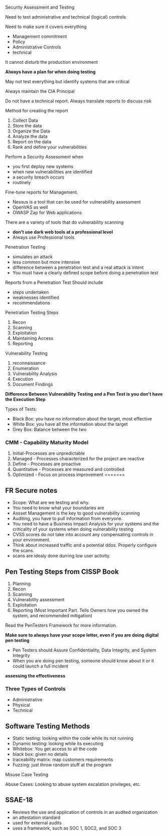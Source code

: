 Security Assessment and Testing

Need to test administrative and technical (logical) controls

Need to make sure it covers everything
- Management commitment
- Policy
- Administrative Controls
- technical

It cannot disturb the production environment

**Always have a plan for when doing testing**

May not test everything but identify systems that are critical

Always maintain the CIA Principal

Do not have a technical report.  Always translate reports to discuss risk

Method for creating the report
1. Collect Data
2. Store the data
3. Organize the Data
4. Analyze the data
5. Report on the data
6. Rank and define your vulnerabilities

Perform a Security Assessment when
- you first deploy new systems
- when new vulnerabilities are identified
- a security breach occurs
- routinely 

Fine-tune reports for Management.  
 - Nessus is a tool that can be used for vulnerability assessment
 - OpenVAS as well
 - OWASP Zap for Web applications

There are a variety of tools that do vulnerability scanning
- **don't use dark web tools at a professional level**
- Always use Professional tools

Penetration Testing
- simulates an attack
- less common but more intensive
- difference between a penetration test and a real attack is intent
- You must have a clearly defined scope before doing a penetration test

Reports from a Penetration Test Should include
- steps undertaken
- weaknesses identified
- recommendations

Penetration Testing Steps
1. Recon
2. Scanning
3. Exploitation
4. Maintaining Access 
5. Reporting

Vulnerability Testing
1. reconnaissance
2. Enumeration 
3. Vulnerability Analysis 
4. Execution 
5. Document Findings 

**Difference Between Vulnerability Testing and a Pen Test is you don't have the Execution Step**

Types of Tests:
- Black Box:  you have no information about the target, most effective
- White Box:  you have all the information about the target
- Grey Box:  Balance between the two

### CMM - Capability Maturity Model 
1. Initial-Processes are unpredictable 
2. Managed - Processes characterized for the project are reactive
3. Define - Processes are proactive 
4. Quantitative - Processes are measured and controlled 
5. Optimized - Focus on process improvement
=======
## FR Secure notes

- Scope:  What are we testing and why.
 - You need to know what your boundaries are
- Assset Management is the key to good vulnerability scanning 
- Auditing, you have to pull information from everyone. 
- You need to have a Business Impact Analysis for your systems and the criticality of your systems when doing vulnerability testing
- CVSS scores do not take into account any compensating controls in your environment. 
- Think about increased traffic and a potential ddos.  Properly configure the scans.
- scans are idealy done durring low user activity.

## Pen Testing Steps from CISSP Book 
1. Planning
2. Recon
3. Scanning 
4. Vulnerability assessment 
5. Exploitation 
6. Reporting (Most Important Part.  Tells Owners how you owned the system, and recommended mitigation)

Read the PenTesters Framework for more information. 

**Make sure to always have your scope letter, even if you are doing digital pen testing**

- Pen Testers should Assure Confidentiality, Data Integrity, and System Integrity 
- When you are doing pen testing, someone should know about it or it could launch a full incident 

**assessing the effectiveness**

### Three Types of Controls
- Administrative 
- Physical 
- Technical 

## Software Testing Methods 
- Static testing:  looking within the code while its not running 
- Dynamic testing:  looking while its executing 
- Whitebox:  You get access to all the code 
- black box:  given no details
- traceability matrix: map customers requirements 
- Fuzzing:  just throw random stuff at the program 

Misuse Case Testing

Abuse Cases:  Looking to abuse system escalation privileges, etc. 

## SSAE-18
- Reviews the use and application of controls in an audited organization
- an attestation standard
- used for external audits 
- uses a framework, such as SOC 1, SOC2, and SOC 3 

